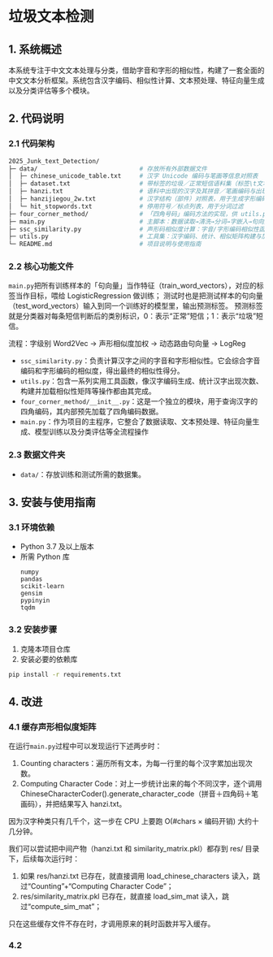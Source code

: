 # 垃圾文本检测

## 1. 系统概述

本系统专注于中文文本处理与分类，借助字音和字形的相似性，构建了一套全面的中文文本分析框架。系统包含汉字编码、相似性计算、文本预处理、特征向量生成以及分类评估等多个模块。

## 2. 代码说明

### 2.1 代码架构
```bash
2025_Junk_text_Detection/
├─ data/                            # 存放所有外部数据文件
│  ├─ chinese_unicode_table.txt     # 汉字 Unicode 编码与笔画等信息对照表
│  ├─ dataset.txt                   # 带标签的垃圾／正常短信语料集（标签\t文本）
│  ├─ hanzi.txt                     # 语料中出现的汉字及其拼音／笔画编码与出现次数
│  ├─ hanzijiegou_2w.txt            # 汉字结构（部件）对照表，用于生成字形编码
│  └─ hit_stopwords.txt             # 停用符号／标点列表，用于分词过滤
├─ four_corner_method/              # 「四角号码」编码方法的实现，供 utils.py 调用
├─ main.py                          # 主脚本：数据读取→清洗→分词→字嵌入→句向量→训练分类器
├─ ssc_similarity.py                # 声形码相似度计算：字音/字形编码相似性函数
├─ utils.py                         # 工具集：汉字编码、统计、相似矩阵构建与加载等
└─ README.md                        # 项目说明与使用指南
```

### 2.2 核心功能文件

`main.py`把所有训练样本的「句向量」当作特征（train_word_vectors），对应的标签当作目标，喂给 LogisticRegression 做训练； 测试时也是把测试样本的句向量（test_word_vectors）输入到同一个训练好的模型里，输出预测标签。
预测标签就是分类器对每条短信判断后的类别标识，0：表示“正常”短信；1：表示“垃圾”短信。

流程：字级别 Word2Vec → 声形相似度加权 → 动态路由句向量 → LogReg

- `ssc_similarity.py`：负责计算汉字之间的字音和字形相似性。它会综合字音编码和字形编码的相似度，得出最终的相似性得分。
- `utils.py`：包含一系列实用工具函数，像汉字编码生成、统计汉字出现次数、构建并加载相似性矩阵等操作都由其完成。
- `four_corner_method/__init__.py`：这是一个独立的模块，用于查询汉字的四角编码，其内部预先加载了四角编码数据。
- `main.py`：作为项目的主程序，它整合了数据读取、文本预处理、特征向量生成、模型训练以及分类评估等全流程操作


### 2.3 数据文件夹

- `data/`：存放训练和测试所需的数据集。

## 3. 安装与使用指南

### 3.1 环境依赖

- Python 3.7 及以上版本
- 所需 Python 库
  ```plaintext
  numpy
  pandas
  scikit-learn
  gensim
  pypinyin
  tqdm
  ```

### 3.2 安装步骤

1. 克隆本项目仓库
2. 安装必要的依赖库

```bash
pip install -r requirements.txt
```

## 4. 改进

### 4.1 缓存声形相似度矩阵

在运行`main.py`过程中可以发现运行下述两步时：
1. Counting characters：遍历所有文本，为每一行里的每个汉字累加出现次数。
2. Computing Character Code：对上一步统计出来的每个不同汉字，逐个调用 ChineseCharacterCoder().generate_character_code（拼音＋四角码＋笔画码），并把结果写入 hanzi.txt。

因为汉字种类只有几千个，这一步在 CPU 上要跑 O(#chars × 编码开销) 大约十几分钟。

我们可以尝试把中间产物（hanzi.txt 和 similarity_matrix.pkl）都存到 res/ 目录下，后续每次运行时：
1. 如果 res/hanzi.txt 已存在，就直接调用 load_chinese_characters 读入，跳过“Counting”+“Computing Character Code”；
2. res/similarity_matrix.pkl 已存在，就直接 load_sim_mat 读入，跳过“compute_sim_mat”；

只在这些缓存文件不存在时，才调用原来的耗时函数并写入缓存。

### 4.2 